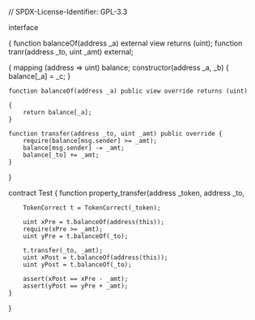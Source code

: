 // SPDX-License-Identifier: GPL-3.3

interface 

{
    function balanceOf(address _a) external view returns (uint);
    function tranr(address _to, uint _amt) external;

{
    mapping (address => uint) balance;
    constructor(address _a,  _b) {
        balance[_a] = _c;
    }
    
    function balanceOf(address _a) public view override returns (uint)
    
    {
        return balance[_a];
    }
    
    function transfer(address _to, uint _amt) public override {
        require(balance[msg.sender] >= _amt);
        balance[msg.sender] -= _amt;
        balance[_to] += _amt;
    }
}

contract Test {
    function property_transfer(address _token, address _to, 

        TokenCorrect t = TokenCorrect(_token);

        uint xPre = t.balanceOf(address(this));
        require(xPre >= _amt);
        uint yPre = t.balanceOf(_to);

        t.transfer(_to, _amt);
        uint xPost = t.balanceOf(address(this));
        uint yPost = t.balanceOf(_to);

        assert(xPost == xPre - _amt);
        assert(yPost == yPre + _amt);
    }
}
